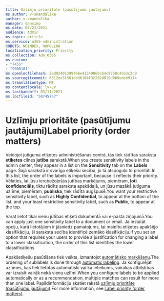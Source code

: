 ```yaml
---
title: Uzlīmju prioritāte (pasūtījumu jautājumi)
ms.author: v-smandalika
author: v-smandalika
manager: dansimp
ms.date: 02/21/2021
audience: Admin
ms.topic: article
ms.service: o365-administration
ROBOTS: NOINDEX, NOFOLLOW
localization_priority: Priority
ms.collection: Adm_O365
ms.custom:
- "7455"
- "9000181"
ms.openlocfilehash: 2ed92401399466e41349066cb4c9250c4da3c2c9
ms.sourcegitcommit: 6312ee31561db36104f32282d019d069ede69174
ms.translationtype: MT
ms.contentlocale: lv-LV
ms.lasthandoff: 03/11/2021
ms.locfileid: "50745757"
---
```

# <a name="label-priority-order-matters"></a><span data-ttu-id="a70c1-102">Uzlīmju prioritāte (pasūtījumu jautājumi)</span><span class="sxs-lookup"><span data-stu-id="a70c1-102">Label priority (order matters)</span></span>

<span data-ttu-id="a70c1-103">Veidojot jutīguma etiķetes administrēšanas centrā, tās tiek rādītas saraksta **etiķetes** cilnes **jutība** sarakstā.</span><span class="sxs-lookup"><span data-stu-id="a70c1-103">When you create sensitivity labels in the admin center, they appear in a list on the **Sensitivity** tab on the **Labels** page.</span></span> <span data-ttu-id="a70c1-104">Šajā sarakstā ir svarīga etiķešu secība, jo tā atspoguļo to prioritāti.</span><span class="sxs-lookup"><span data-stu-id="a70c1-104">In this list, the order of the labels is important, because it reflects their priority.</span></span> <span data-ttu-id="a70c1-105">Vēlaties, lai jūsu ierobežojošās jutības marķējums, piemēram, **ļoti konfidenciāls**, tiktu rādīts saraksta apakšdaļā, un jūsu mazākā jutīguma uzlīme, piemēram, **publiska**, tiek rādīta augšpusē.</span><span class="sxs-lookup"><span data-stu-id="a70c1-105">You want your restrictive sensitivity label, such as **Highly Confidential**, to appear at the bottom of the list, and your least restrictive sensitivity label, such as **Public**, to appear at the top.</span></span>

<span data-ttu-id="a70c1-106">Varat lietot tikai vienu jutības etiķeti dokumentā vai e-pasta ziņojumā.</span><span class="sxs-lookup"><span data-stu-id="a70c1-106">You can apply just one sensitivity label to a document or email.</span></span> <span data-ttu-id="a70c1-107">Ja iestatāt opciju, kurā lietotājiem ir jāsniedz pamatojums, lai mainītu etiķetes apakšējo klasifikāciju, šī saraksta secība identificē zemāko klasifikāciju.</span><span class="sxs-lookup"><span data-stu-id="a70c1-107">If you set an option that requires your users to provide a justification for changing a label to a lower classification, the order of this list identifies the lower classifications.</span></span>

<span data-ttu-id="a70c1-108">Apakšetiķešu pasūtīšana tiek veikta, izmantojot [automātisko marķēšanu](https://docs.microsoft.com/microsoft-365/compliance/apply-sensitivity-label-automatically).</span><span class="sxs-lookup"><span data-stu-id="a70c1-108">The ordering of sublabels is done through [automatic labeling](https://docs.microsoft.com/microsoft-365/compliance/apply-sensitivity-label-automatically).</span></span> <span data-ttu-id="a70c1-109">Ja konfigurējat uzlīmes, kas tiek lietotas automātiski vai kā ieteikums, vairākas atbilstības var izraisīt vairāk nekā vienu uzlīmi.</span><span class="sxs-lookup"><span data-stu-id="a70c1-109">When you configure labels to be applied automatically or as a recommendation, multiple matches can result for more than one label.</span></span> <span data-ttu-id="a70c1-110">Papildinformāciju skatiet rakstā [uzlīmju prioritāte (pasūtījumu jautājumi)](https://docs.microsoft.com/microsoft-365/compliance/sensitivity-labels).</span><span class="sxs-lookup"><span data-stu-id="a70c1-110">For more information, see [Label priority (order matters)](https://docs.microsoft.com/microsoft-365/compliance/sensitivity-labels).</span></span>